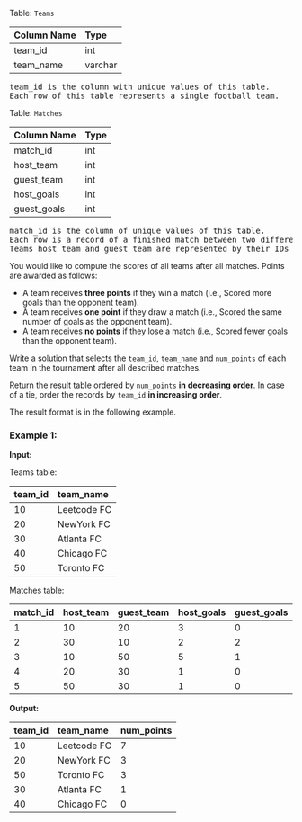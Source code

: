 Table: `Teams`

| Column Name | Type    |
| :---------- | :------ |
| team_id     | int     |
| team_name   | varchar |

<pre>
team_id is the column with unique values of this table.
Each row of this table represents a single football team.
</pre>

Table: `Matches`

| Column Name | Type |
| :---------- | :--- |
| match_id    | int  |
| host_team   | int  |
| guest_team  | int  |
| host_goals  | int  |
| guest_goals | int  |

<pre>
match_id is the column of unique values of this table.
Each row is a record of a finished match between two different teams.
Teams host_team and guest_team are represented by their IDs in the Teams table (team_id), and they scored host_goals and guest_goals goals, respectively.
</pre>

You would like to compute the scores of all teams after all matches. Points are awarded as follows:

- A team receives **three points** if they win a match (i.e., Scored more goals than the opponent team).
- A team receives **one point** if they draw a match (i.e., Scored the same number of goals as the opponent team).
- A team receives **no points** if they lose a match (i.e., Scored fewer goals than the opponent team).

Write a solution that selects the `team_id`, `team_name` and `num_points` of each team in the tournament after all described matches.

Return the result table ordered by `num_points` **in decreasing order**. In case of a tie, order the records by `team_id` **in increasing order**.

The result format is in the following example.

### Example 1:

**Input:**

Teams table:

| team_id | team_name   |
| :------ | :---------- |
| 10      | Leetcode FC |
| 20      | NewYork FC  |
| 30      | Atlanta FC  |
| 40      | Chicago FC  |
| 50      | Toronto FC  |

Matches table:

| match_id | host_team | guest_team | host_goals | guest_goals |
| :------- | :-------- | :--------- | :--------- | :---------- |
| 1        | 10        | 20         | 3          | 0           |
| 2        | 30        | 10         | 2          | 2           |
| 3        | 10        | 50         | 5          | 1           |
| 4        | 20        | 30         | 1          | 0           |
| 5        | 50        | 30         | 1          | 0           |

**Output:**

| team_id | team_name   | num_points |
| :------ | :---------- | :--------- |
| 10      | Leetcode FC | 7          |
| 20      | NewYork FC  | 3          |
| 50      | Toronto FC  | 3          |
| 30      | Atlanta FC  | 1          |
| 40      | Chicago FC  | 0          |
